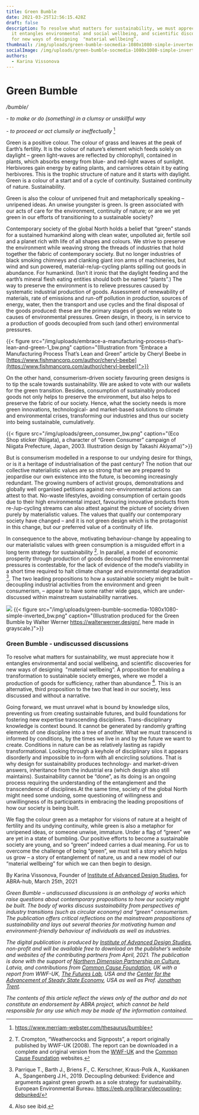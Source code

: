 ```yaml
---
title: Green Bumble
date: 2021-03-25T12:56:15.428Z
draft: false
description: To resolve what matters for sustainability, we must appreciate how
  it entangles environmental and social wellbeing, and scientific discoveries
  for new ways of designing  "material wellbeing”.
thumbnail: /img/uploads/green-bumble-socmedia-1080x1080-simple-inverted_bw.png
socialImage: /img/uploads/green-bumble-socmedia-1080x1080-simple-inverted_bw.png
authors:
  - Karina Vissonova
---
```

# Green Bumble

*/bumble/* 

*\- to make or do (something) in a clumsy or unskillful way*

*\- to proceed or act clumsily or ineffectually* [^1]

Green is a positive colour. The colour of grass and leaves at the peak of Earth’s fertility. It is the colour of nature’s element which feeds solely on daylight – green light-waves are reflected by chlorophyll, contained in plants, which absorbs energy from blue- and red-light waves of sunlight. Herbivores gain energy by eating plants, and carnivores obtain it by eating herbivores. This is the trophic structure of nature and it starts with daylight. Green is a colour of a start and of a cycle of continuity. Sustained continuity of nature. Sustainability.

Green is also the colour of unripened fruit and metaphorically speaking – unripened ideas. An unwise youngster is green. Is green associated with our acts of care for the environment, continuity of nature; or are we yet green in our efforts of transitioning to a sustainable society?

Contemporary society of the global North holds a belief that “green” stands for a sustained humankind along with clean water, unpolluted air, fertile soil and a planet rich with life of all shapes and colours. We strive to preserve the environment while weaving strong the threads of industries that hold together the fabric of contemporary society. But no longer industries of black smoking chimneys and clanking giant iron arms of machineries, but wind and sun powered, material-re/up-cycling plants spilling out goods in abundance. For humankind. (Isn’t it ironic that the daylight feeding and the earth’s mineral flesh eating entities should both be named “plants”.) The way to preserve the environment is to relieve pressures caused by systematic industrial production of goods. Assessment of renewability of materials, rate of emissions and run-off pollution in production, sources of energy, water, then the transport and use cycles and the final disposal of the goods produced: these are the primary stages of goods we relate to causes of environmental pressures. Green design, in theory, is in service to a production of goods decoupled from such (and other) environmental pressures.

{{< figure src="/img/uploads/embrace-a-manufacturing-process-that’s-lean-and-green-1_bw.png" caption="(Illustration from “Embrace a Manufacturing Process That’s Lean and Green” article by Cheryl Beebe in [https://www.fishmancorp.com/author/cheryl-beebe](https://www.fishmancorp.com/author/cheryl-beebe))">}}

On the other hand, consumerism-driven society favouring green designs is to tip the scale towards sustainability. We are asked to vote with our wallets for the green transition. Besides, consumption of sustainably produced goods not only helps to preserve the environment, but also helps to preserve the fabric of our society. Hence, what the society needs is more green innovations, technological- and market-based solutions to climate and environmental crises, transforming our industries and thus our society into being sustainable, cumulatively.

{{< figure src="/img/uploads/green_consumer_bw.png" caption="(Eco Shop sticker (Niigata), a character of “Green Consumer” campaign of Niigata Prefecture, Japan, 2003. Illustration design by Takashi Akiyama)">}}

But is consumerism modelled in a response to our undying desire for things, or is it a heritage of industrialisation of the past century? The notion that our collective materialistic values are so strong that we are prepared to jeopardise our own existence into the future, is becoming increasingly redundant. The growing numbers of activist groups, demonstrations and globally well organised petitions against non-environmental actions can attest to that. No-waste lifestyles, avoiding consumption of certain goods due to their high environmental impact, favouring innovative products from re-/up-cycling streams can also attest against the picture of society driven purely by materialistic values. The values that qualify our contemporary society have changed – and it is not green design which is the protagonist in this change, but our preferred value of a continuity of life.

In consequence to the above, motivating behaviour-change by appealing to our materialistic values with green consumption is a misguided effort in a long term strategy for sustainability [^2]. In parallel, a model of economic prosperity through production of goods decoupled from the environmental pressures is contestable, for the lack of evidence of the model’s viability in a short time required to halt climate change and environmental degradation [^3]. The two leading propositions to how a sustainable society might be built – decoupling industrial activities from the environment and green consumerism, – appear to have some rather wide gaps, which are under-discussed within mainstream sustainability narratives.

![]( "")
{{< figure src="/img/uploads/green-bumble-socmedia-1080x1080-simple-inverted_bw.png" caption="(Illustration produced for the Green Bumble by Walter Werner https://walterwerner.design/, here made in grayscale.)">}}

### Green Bumble - undiscussed discussions

To resolve what matters for sustainability, we must appreciate how it entangles environmental and social wellbeing, and scientific discoveries for new ways of designing  "material wellbeing”. A proposition for enabling a transformation to sustainable society emerges, where we model a production of goods for sufficiency, rather than abundance [^4]. This is an alternative, third proposition to the two that lead in our society, less discussed and without a narrative.

Going forward, we must unravel what is bound by knowledge silos, preventing us from creating sustainable futures, and build foundations for fostering new expertise transcending disciplines. Trans-disciplinary knowledge is context bound. It cannot be generated by randomly grafting elements of one discipline into a tree of another. What we must transcend is informed by conditions, by the times we live in and by the future we want to create. Conditions in nature can be as relatively lasting as rapidly transformational. Looking through a keyhole of disciplinary silos it appears disorderly and impossible to in-form with all encircling solutions. That is why design for sustainability produces technology- and market-driven answers, inheritance from the industrial era (which design also still maintains). Sustainability cannot be “done”, as its doing is an ongoing process requiring the understanding of the entanglement and the transcendence of disciplines.At the same time, society of the global North might need some undoing, some questioning of willingness and unwillingness of its participants in embracing the leading propositions of how our society is being built.

We flag the colour green as a metaphor for visions of nature at a height of fertility and its undying continuity, while green is also a metaphor for unripened ideas, or someone unwise, immature. Under a flag of “green” we are yet in a state of bumbling. Our positive efforts to become a sustainable society are young, and so “green” indeed carries a dual meaning. For us to overcome the challenge of being “green”, we must tell a story which helps us grow – a story of entanglement of nature, us and a new model of our “material wellbeing” for which we can then begin to design.

By Karina Vissonova, Founder of [Institute of Advanced Design Studies](https://ades.design/), for ABRA-hub, March 25th, 2021

*Green Bumble – undiscussed discussions is an anthology of works which raise questions about contemporary propositions to how our society might be built. The body of works discuss sustainability from perspectives of industry transitions (such as circular economy) and “green" consumerism. The publication offers critical reflections on the mainstream propositions of sustainability and lays out several theories for motivating human and environment-friendly behaviour of individuals as well as industries.*

*The digital publication is produced by [Institute of Advanced Design Studies](https://ades.design/), non-profit and will be available free to download on the publisher’s website and websites of the contributing partners from April, 2021. The publication is done with the support of [Northern Dimension Partnership on Culture](https://www.ndpculture.org/), Latvia, and contributions from [Common Cause Foundation](https://valuesandframes.org/), UK with a report from WWF-UK, [The Futures Lab](http://futures-lab.com/home), USA and the [Center for the Advancement of Steady State Economy](https://steadystate.org/), USA as well as Prof. [Jonathan Trent](https://www.ted.com/speakers/jonathan_trent).*

*The contents of this article reflect the views only of the author and do not constitute an endorsement by ABRA project, which cannot be held responsible for any use which may be made of the information contained.*
[^1]: https://www.merriam-webster.com/thesaurus/bumble

[^2]: T. Crompton, “Weathercocks and Signposts”, a report originally published by WWF-UK (2008). The report can be downloaded in a complete and original version from the [WWF-UK](https://www.wwf.org.uk/) and the [Common Cause Foundation](https://valuesandframes.org/) websites.

[^3]: Parrique T., Barth J., Briens F., C. Kerschner, Kraus-Polk A., Kuokkanen A., Spangenberg J.H., 2019. Decoupling debunked: Evidence and arguments against green growth as a sole strategy for sustainability. European Environmental Bureau. <https://eeb.org/library/decoupling-debunked/>

[^4]: Also see ibid.
